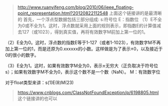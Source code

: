 > http://www.ruanyifeng.com/blog/2010/06/ieee_floating-point_representation.html?20120822112548
上面这个链接讲的是最清晰的
首先，一个浮点型数据包括三部分组成:
s:符号位
E：指数位
（1）E不全为0或不全为1。这时，浮点数就采用上面的规则表示，即指数E的计算值减去127（或1023），得到真实值，再将有效数字M前加上第一位的1。

（2）E全为0。这时，浮点数的指数E等于1-127（或者1-1023），有效数字M不再加上第一位的1，而是还原为0.xxxxxx的小数。这样做是为了表示±0，以及接近于0的很小的数字。

（3）E全为1。这时，如果有效数字M全为0，表示±无穷大（正负取决于符号位s）；如果有效数字M不全为0，表示这个数不是一个数（NaN）。
M：有效数字位

对于float类型来讲：s(1)E(8)M(23)

> https://www.cnblogs.com/ClassNotFoundException/p/6198805.html
这个链接讲的也可以